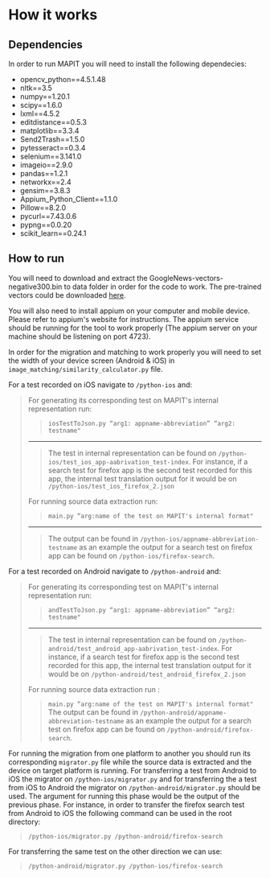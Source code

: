 # How it works
## Dependencies
In order to run MAPIT you will need to install the following dependecies:

-   opencv_python==4.5.1.48
-   nltk==3.5
-   numpy==1.20.1
-   scipy==1.6.0
-   lxml==4.5.2
-   editdistance==0.5.3
-   matplotlib==3.3.4
-   Send2Trash==1.5.0
-   pytesseract==0.3.4
-   selenium==3.141.0
-   imageio==2.9.0
-   pandas==1.2.1
-   networkx==2.4
-   gensim==3.8.3
-   Appium_Python_Client==1.1.0
-   Pillow==8.2.0
-   pycurl==7.43.0.6
-   pypng==0.0.20
-   scikit_learn==0.24.1

## How to run
You will need to download and extract the GoogleNews-vectors-negative300.bin to data folder in order for the code to work. The pre-trained vectors could be downloaded [here](https://github.com/mmihaltz/word2vec-GoogleNews-vectors).

You will also need to install appium on your computer and mobile device. Please refer to appium's website for instructions. The appium service should be running for the tool to work properly (The appium server on your machine should be listening on port 4723).

In order for the migration and matching to work properly you will need to set the width of your device screen (Android & iOS) in ``image_matching/similarity_calculator.py`` file.

For a test recorded on iOS navigate to ``/python-ios`` and:
>For generating its corresponding test on MAPIT's internal representation run: 
> >``iosTestToJson.py “arg1: appname-abbreviation” “arg2: testname"``
> ------------------------------
> >The test in internal representation can be found on ``/python-ios/test_ios_app-aabrivation_test-index``. For instance, if a search test for firefox app is the second test recorded for this app, the internal test translation output for it would be on ``/python-ios/test_ios_firefox_2.json``
>
>For running source data extraction run:
> >``main.py “arg:name of the test on MAPIT's internal format"``
> -------------------------------------
> >The output can be found in ``/python-ios/appname-abbreviation-testname`` as an example the output for a search test on firefox app can be found on ``/python-ios/firefox-search``.

For a test recorded on Android navigate to ``/python-android`` and:
>For generating its corresponding test on MAPIT's internal representation run: 
>> ``andTestToJson.py “arg1: appname-abbreviation” “arg2: testname"``
>------------------
> > The test in internal representation can be found on ``/python-android/test_android_app-aabrivation_test-index``. For instance, if a search test for firefox app is the second test recorded for this app, the internal test translation output for it would be on ``/python-android/test_android_firefox_2.json``
> 
>For running source data extraction run :
> >``main.py “arg:name of the test on MAPIT's internal format"``
> The output can be found in ``/python-android/appname-abbreviation-testname``
>  as an example the output for a search test on firefox app can be found on ``/python-android/firefox-search``.

For running the migration from one platform to another you should run its corresponding ``migrator.py`` file while the source data is extracted and the device on target platform is running. 
For transferring a test from Android to iOS the migrator on ``/python-ios/migrator.py`` and for transferring the  a test from iOS to Android the migrator on ``/python-android/migrator.py`` should be used. The argument for running this phase would be the output of the previous phase.
 For instance, in order to transfer the firefox search test from Android to iOS the following command can be used in the root directory:
>``/python-ios/migrator.py /python-android/firefox-search``

For transferring the same test on the other direction we can use:
>``/python-android/migrator.py /python-ios/firefox-search``
